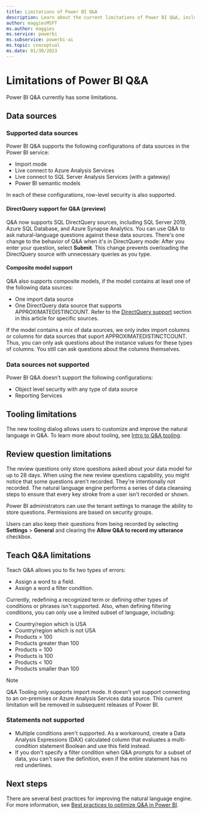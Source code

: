 ```yaml
---
title: Limitations of Power BI Q&A
description: Learn about the current limitations of Power BI Q&A, including the supported data sources, review question limitations, and Teach Q&A limitations.
author: maggiesMSFT
ms.author: maggies
ms.service: powerbi
ms.subservice: powerbi-ai
ms.topic: conceptual
ms.date: 01/30/2023
---
```

# Limitations of Power BI Q&A

Power BI Q&A currently has some limitations.

## Data sources

### Supported data sources

Power BI Q&A supports the following configurations of data sources in the Power BI service:

- Import mode
- Live connect to Azure Analysis Services
- Live connect to SQL Server Analysis Services (with a gateway)
- Power BI semantic models

In each of these configurations, row-level security is also supported.

#### DirectQuery support for Q&A (preview)

Q&A now supports SQL DirectQuery sources, including SQL Server 2019, Azure SQL Database, and Azure Synapse Analytics. You can use Q&A to ask natural-language questions against these data sources. There's one change to the behavior of Q&A when it's in DirectQuery mode: After you enter your question, select **Submit**. This change prevents overloading the DirectQuery source with unnecessary queries as you type.

#### Composite model support

Q&A also supports composite models, if the model contains at least one of the following data sources:

- One import data source
- One DirectQuery data source that supports APPROXIMATEDISTINCOUNT. Refer to the [DirectQuery support](#directquery-support-for-qa-preview) section in this article for specific sources.

If the model contains a mix of data sources, we only index import columns or columns for data sources that suport APPROXIMATEDISTINCTCOUNT. Thus, you can only ask questions about the instance values for these types of columns. You still can ask questions about the columns themselves. 

### Data sources not supported

Power BI Q&A doesn't support the following configurations:

- Object level security with any type of data source
- Reporting Services 

## Tooling limitations

The new tooling dialog allows users to customize and improve the natural language in Q&A. To learn more about tooling, see [Intro to Q&A tooling](q-and-a-tooling-intro.md).

## Review question limitations

The review questions only store questions asked about your data model for up to 28 days. When using the new review questions capability, you might notice that some questions aren't recorded. They're intentionally not recorded. The natural language engine performs a series of data cleansing steps to ensure that every key stroke from a user isn't recorded or shown.

Power BI administrators can use the tenant settings to manage the ability to store questions. Permissions are based on security groups. 

Users can also keep their questions from being recorded by selecting **Settings** > **General** and clearing the **Allow Q&A to record my utterance** checkbox. 

## Teach Q&A limitations

Teach Q&A allows you to fix two types of errors:

- Assign a word to a field.
- Assign a word a filter condition.

Currently, redefining a recognized term or defining other types of conditions or phrases isn't supported. Also, when defining filtering conditions, you can only use a limited subset of language, including:

- Country/region which is USA
- Country/region which is not USA
- Products > 100
- Products greater than 100
- Products = 100
- Products is 100
- Products < 100
- Products smaller than 100

> [!NOTE]
> Q&A Tooling only supports import mode. It doesn't yet support connecting to an on-premises or Azure Analysis Services data source. This current limitation will be removed in subsequent releases of Power BI.

### Statements not supported

- Multiple conditions aren't supported. As a workaround, create a Data Analysis Expressions (DAX) calculated column that evaluates a multi-condition statement Boolean and use this field instead.
- If you don't specify a filter condition when Q&A prompts for a subset of data, you can't save the definition, even if the entire statement has no red underlines.

## Next steps

There are several best practices for improving the natural language engine. For more information, see [Best practices to optimize Q&A in Power BI](q-and-a-best-practices.md).

